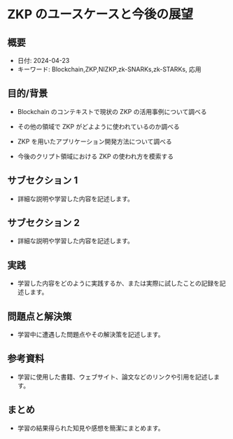 # ZKP のユースケースと今後の展望

## 概要

- 日付: 2024-04-23
- キーワード: Blockchain,ZKP,NIZKP,zk-SNARKs,zk-STARKs, 応用

## 目的/背景

- Blockchain のコンテキストで現状の ZKP の活用事例について調べる

- その他の領域で ZKP がどよように使われているのか調べる

- ZKP を用いたアプリケーション開発方法について調べる

- 今後のクリプト領域における ZKP の使われ方を模索する

## サブセクション 1

- 詳細な説明や学習した内容を記述します。

## サブセクション 2

- 詳細な説明や学習した内容を記述します。

## 実践

- 学習した内容をどのように実践するか、または実際に試したことの記録を記述します。

## 問題点と解決策

- 学習中に遭遇した問題点やその解決策を記述します。

## 参考資料

- 学習に使用した書籍、ウェブサイト、論文などのリンクや引用を記述します。

## まとめ

- 学習の結果得られた知見や感想を簡潔にまとめます。
